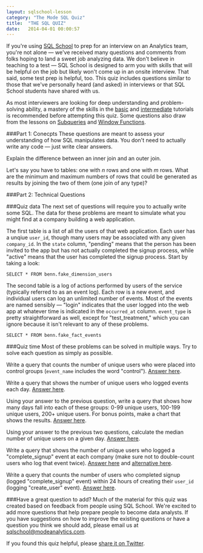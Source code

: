 ```yaml
---
layout: sqlschool-lesson
category: "The Mode SQL Quiz"
title:  "THE SQL QUIZ"
date:   2014-04-01 00:00:57
---
```


If you're using [SQL School](/) to prep for an interview on an Analytics team, you're not alone &mdash; we've received many questions and comments from folks hoping to land a sweet job analyzing data. We don't believe in teaching to a test &mdash; SQL School is designed to arm you with skills that will be helpful on the job but likely won't come up in an onsite interview. That said, some test prep is helpful, too. This quiz includes questions similar to those that we've personally heard (and asked) in interviews or that SQL School students have shared with us.


As most interviewers are looking for deep understanding and problem-solving ability, a mastery of the skills in the [basic](/the-basics/basic-concepts.html) and [intermediate](/intermediate/aggregation-functions.html) tutorials is recommended before attempting this quiz. Some questions also draw from the lessons on [Subqueries](/advanced/subqueries.html) and [Window Functions](/advanced/window-functions.html).

###Part 1: Conecpts
These questions are meant to assess your understanding of how SQL manipulates data. You don't need to actually write any code &mdash; just write clear answers.

Explain the difference between an inner join and an outer join.

Let's say you have to tables: one with *n* rows and one with *m* rows. What are the minimum and maximum numbers of rows that could be generated as results by joining the two of them (one join of any type)?

###Part 2: Technical Questions

###Quiz data
The next set of questions will require you to actually write some SQL. The data for these problems are meant to simulate what you might find at a company building a web application.

The first table is a list of all the users of that web application. Each user has a unqiue `user_id`, though many users may be associated with any given `company_id`. In the `state` column, "pending" means that the person has been invited to the app but has not actually completed the signup process, while "active" means that the user has completed the signup process. Start by taking a look:

    SELECT * FROM benn.fake_dimension_users

The second table is a log of actions performed by users of the service (typically referred to as an event log). Each row is a new event, and individual users can log an unlimited number of events. Most of the events are named sensibly &mdash; "login" indicates that the user logged into the web app at whatever time is indicated in the `occurred_at` column. `event_type` is pretty straightforward as well, except for "test_treatment," which you can ignore because it isn't relevant to any of these problems.

    SELECT * FROM benn.fake_fact_events

###Quiz time
Most of these problems can be solved in multiple ways. Try to solve each question as simply as possible.

Write a query that counts the number of unique users who were placed into control groups (`event_name` includes the word "control"). [Answer here](https://modeanalytics.com/tutorial/reports/3ed740b2bd82).

Write a query that shows the number of unique users who logged events each day. [Answer here](https://modeanalytics.com/tutorial/reports/2bb5d97f8a15).

Using your answer to the previous question, write a query that shows how many days fall into each of these groups: 0-99 unique users, 100-199 unique users, 200+ unique users. For bonus points, make a chart that shows the results. [Answer here](https://modeanalytics.com/tutorial/reports/f21a6ca54773).

Using your answer to the previous two questions, calculate the median number of unique users on a given day. [Answer here](https://modeanalytics.com/tutorial/reports/ff1d86584f93).

Write a query that shows the number of unique users who logged a "complete_signup" event at each company (make sure not to double-count users who log that event twice). [Answer here](https://modeanalytics.com/tutorial/reports/ab259c3265a6) and [alternative here](https://modeanalytics.com/tutorial/reports/ffef371920eb).

Write a query that counts the number of users who completed signup (logged "complete_signup" event) within 24 hours of creating their `user_id` (logging "create_user" event). [Answer here](https://modeanalytics.com/tutorial/reports/721b6f479880).

<!--
Calculate how long each active user has been active. [Answer here]().
-->

<!--
something about unions?
-->


###Have a great question to add?
Much of the material for this quiz was created based on feedback from people using SQL School. We're excited to add more questions that help prepare people to become data analysts. If you have suggestions on how to improve the existing questions or have a question you think we should add, please email us at [sqlschool@modeanalytics.com](mailto:sqlschool@modeanalytics.com).

If you found this quiz helpful, please <a href="https://twitter.com/share?url=http://sqlschool.modeanalytics.com&lang=en&text=Prep for an #analytics interview with these great sample quiz questions from @ModeAnalytics http://bit.ly/1uHbeYl&conturl=http://sqlschool.modeanalytics.com&count=vertical" target="_blank">share it on Twitter</a>.

<!--
Need to study more?
-->